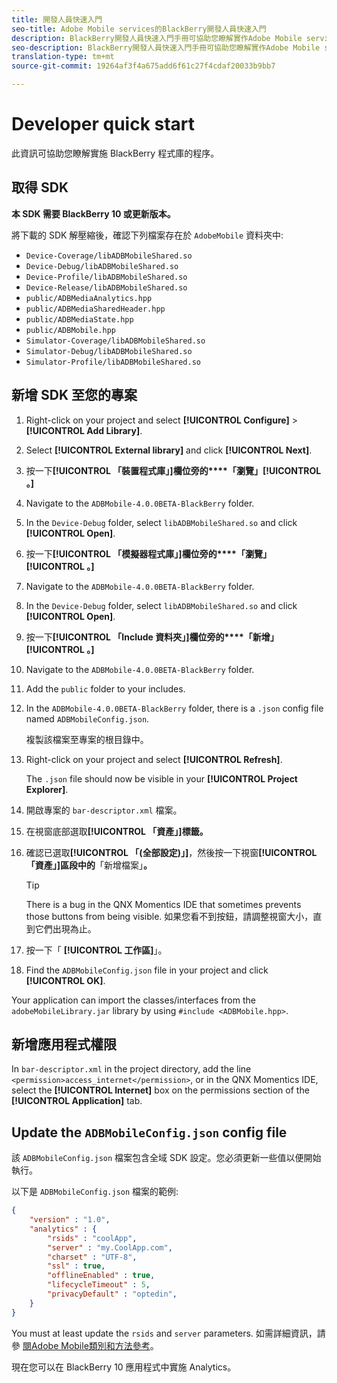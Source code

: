 ```yaml
---
title: 開發人員快速入門
seo-title: Adobe Mobile services的BlackBerry開發人員快速入門
description: BlackBerry開發人員快速入門手冊可協助您瞭解實作Adobe Mobile services專用BlackBerry程式庫的程式。
seo-description: BlackBerry開發人員快速入門手冊可協助您瞭解實作Adobe Mobile services專用BlackBerry程式庫的程式。
translation-type: tm+mt
source-git-commit: 19264af3f4a675add6f61c27f4cdaf20033b9bb7

---
```



# Developer quick start

此資訊可協助您瞭解實施 BlackBerry 程式庫的程序。

## 取得 SDK

**本 SDK 需要 BlackBerry 10 或更新版本。**

將下載的 SDK 解壓縮後，確認下列檔案存在於 `AdobeMobile` 資料夾中:

* `Device-Coverage/libADBMobileShared.so`
* `Device-Debug/libADBMobileShared.so`
* `Device-Profile/libADBMobileShared.so`
* `Device-Release/libADBMobileShared.so`
* `public/ADBMediaAnalytics.hpp`
* `public/ADBMediaSharedHeader.hpp`
* `public/ADBMediaState.hpp`
* `public/ADBMobile.hpp`
* `Simulator-Coverage/libADBMobileShared.so`
* `Simulator-Debug/libADBMobileShared.so`
* `Simulator-Profile/libADBMobileShared.so`

## 新增 SDK 至您的專案

1. Right-click on your project and select **[!UICONTROL Configure]** &gt; **[!UICONTROL Add Library]**.
1. Select **[!UICONTROL External library]** and click **[!UICONTROL Next]**.
1. 按一下&#x200B;**[!UICONTROL 「裝置程式庫」]欄位旁的****「瀏覽」[!UICONTROL 。]**
1. Navigate to the `ADBMobile-4.0.0BETA-BlackBerry` folder.
1. In the `Device-Debug` folder, select `libADBMobileShared.so` and click **[!UICONTROL Open]**.
1. 按一下&#x200B;**[!UICONTROL 「模擬器程式庫」]欄位旁的****「瀏覽」[!UICONTROL 。]**
1. Navigate to the `ADBMobile-4.0.0BETA-BlackBerry` folder.
1. In the `Device-Debug` folder, select `libADBMobileShared.so` and click **[!UICONTROL Open]**.
1. 按一下&#x200B;**[!UICONTROL 「Include 資料夾」]欄位旁的****「新增」[!UICONTROL 。]**
1. Navigate to the `ADBMobile-4.0.0BETA-BlackBerry` folder.
1. Add the `public` folder to your includes.
1. In the `ADBMobile-4.0.0BETA-BlackBerry` folder, there is a `.json` config file named `ADBMobileConfig.json`.

   複製該檔案至專案的根目錄中。
1. Right-click on your project and select **[!UICONTROL Refresh]**.

   The `.json` file should now be visible in your **[!UICONTROL Project Explorer]**.
1. 開啟專案的 `bar-descriptor.xml` 檔案。
1. 在視窗底部選取&#x200B;**[!UICONTROL 「資產」]標籤。**
1. 確認已選取&#x200B;**[!UICONTROL 「(全部設定)」]**，然後按一下視窗&#x200B;**[!UICONTROL 「資產」]區段中的**「新增檔案」**。**
   >[!TIP]
   >
   >There is a bug in the QNX Momentics IDE that sometimes prevents those buttons from being visible. 如果您看不到按鈕，請調整視窗大小，直到它們出現為止。

1. 按一下「 **[!UICONTROL 工作區]**」。
1. Find the `ADBMobileConfig.json` file in your project and click **[!UICONTROL OK]**.

Your application can import the classes/interfaces from the `adobeMobileLibrary.jar` library by using `#include <ADBMobile.hpp>`.

## 新增應用程式權限

In `bar-descriptor.xml` in the project directory, add the line `<permission>access_internet</permission>`, or in the QNX Momentics IDE, select the **[!UICONTROL Internet]** box on the permissions section of the **[!UICONTROL Application]** tab.

## Update the `ADBMobileConfig.json` config file

該 `ADBMobileConfig.json` 檔案包含全域 SDK 設定。您必須更新一些值以便開始執行。

以下是 `ADBMobileConfig.json` 檔案的範例:

```json
{
    "version" : "1.0",
    "analytics" : {
        "rsids" : "coolApp",
        "server" : "my.CoolApp.com",
        "charset" : "UTF-8",
        "ssl" : true,
        "offlineEnabled" : true,
        "lifecycleTimeout" : 5,
        "privacyDefault" : "optedin",
    }
}
```

You must at least update the `rsids` and `server` parameters. 如需詳細資訊，請參 [閱Adobe Mobile類別和方法參考](/help/blackberry/methods.md)。

現在您可以在 BlackBerry 10 應用程式中實施 Analytics。
